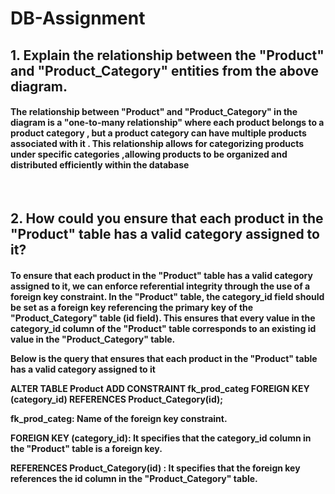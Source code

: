 
# DB-Assignment

<h2>1. Explain the relationship between the "Product" and "Product_Category" entities from the above diagram.</h2>
<h4>The relationship between "Product" and "Product_Category" in the diagram is a "one-to-many relationship" where each product belongs to a product category , but a product category can have multiple products associated with it . This relationship allows for categorizing products  under specific categories ,allowing products to be organized and distributed efficiently within the database  </h4></br>



<h2>2. How could you ensure that each product in the "Product" table has a valid category assigned to it?</h2>
<h4>To ensure that each product in the "Product" table has a valid category assigned to it, we can enforce referential integrity through the use of a foreign key constraint. In the "Product" table, the category_id field should be set as a foreign key referencing the primary key of the "Product_Category" table (id field). This ensures that every value in the category_id column of the "Product" table corresponds to an existing id value in the "Product_Category" table.

Below is the query that ensures that each product in the "Product" table has a valid category assigned to it

ALTER TABLE Product
ADD CONSTRAINT fk_prod_categ
FOREIGN KEY (category_id)
REFERENCES Product_Category(id);

fk_prod_categ: Name of the foreign key constraint. 

FOREIGN KEY (category_id): It specifies that the category_id column in the "Product" table is a foreign key.

REFERENCES Product_Category(id) : It specifies that the foreign key references the id column in the "Product_Category" table.
</h4></br>



